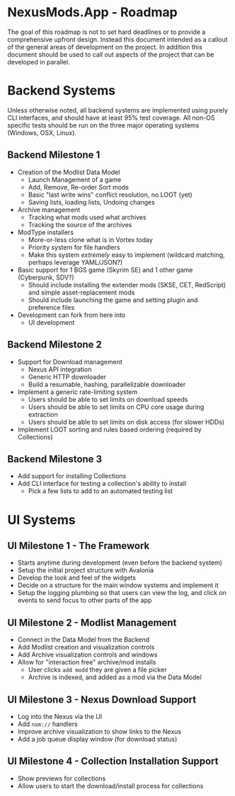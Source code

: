 # NexusMods.App - Roadmap

The goal of this roadmap is not to set hard deadlines or to provide a comprehensive upfront design. Instead this document intended as a callout of the general areas of
development on the project. In addition this document should be used to call out aspects of the project that can be developed in parallel. 

# Backend Systems
Unless otherwise noted, all backend systems are implemented using purely CLI interfaces, and should
have at least 95% test coverage. All non-OS specific tests should be run on the three major operating systems (Windows, OSX, Linux).

## Backend Milestone 1
* Creation of the Modlist Data Model
  * Launch Management of a game
  * Add, Remove, Re-order Sort mods
  * Basic "last write wins" conflict resolution, no LOOT (yet)
  * Saving lists, loading lists, Undoing changes
* Archive management
  * Tracking what mods used what archives
  * Tracking the source of the archives
* ModType installers
  * More-or-less clone what is in Vortex today
  * Priority system for file handlers
  * Make this system *extremely* easy to implement (wildcard matching, perhaps leverage YAML/JSON?)
* Basic support for 1 BGS game (Skyrim SE) and 1 other game (Cyberpunk, SDV?)
  * Should include installing the extender mods (SKSE, CET, RedScript) and simple asset-replacement mods
  * Should include launching the game and setting plugin and preference files
* Development can fork from here into
  * UI development

## Backend Milestone 2
* Support for Download management
  * Nexus API integration
  * Generic HTTP downloader
  * Build a resumable, hashing, parallelizable downloader
* Implement a generic rate-limiting system
  * Users should be able to set limits on download speeds
  * Users should be able to set limits on CPU core usage during extraction
  * Users should be able to set limits on disk access (for slower HDDs)
* Implement LOOT sorting and rules based ordering (required by Collections)

## Backend Milestone 3
* Add support for installing Collections
* Add CLI interface for testing a collection's ability to install
  * Pick a few lists to add to an automated testing list


# UI Systems

## UI Milestone 1 - The Framework
* Starts anytime during development (even before the backend system)
* Setup the initial project structure with Avalonia
* Develop the look and feel of the widgets
* Decide on a structure for the main window systems and implement it
* Setup the logging plumbing so that users can view the log, and click on events to send focus to other parts of the app

## UI Milestone 2 - Modlist Management
* Connect in the Data Model from the Backend
* Add Modlist creation and visualization controls
* Add Archive visualization controls and windows
* Allow for "interaction free" archive/mod installs
  * User clicks `add modd` they are given a file picker
  * Archive is indexed, and added as a mod via the Data Model

## UI Milestone 3 - Nexus Download Support
* Log into the Nexus via the UI
* Add `nxm://` handlers
* Improve archive visualization to show links to the Nexus
* Add a job queue display window (for download status)

## UI Milestone 4 - Collection Installation Support
* Show previews for collections
* Allow users to start the download/install process for collections
